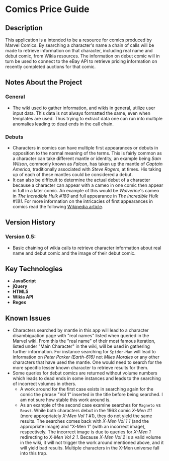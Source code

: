 # Comics Price Guide

## Description
This application is a intended to be a resource for comics produced by Marvel Comics. By searching a character's name a chain of calls will be made to retrieve information on that character, including real name and debut comic, from Wikia resources. The information on debut comic will in turn be used to connect to the eBay API to retrieve pricing information on recently completed auctions for that comic.

## Notes About the Project
### General
- The wiki used to gather information, and wikis in general, utilize user input data. This data is not always formatted the same, even when templates are used. Thus trying to extract data one can run into multiple anomalies leading to dead ends in the call chain.
### Debuts
- Characters in comics can have multiple first appearances or debuts in opposition to the normal meaning of the terms. This is fairly common as a character can take different mantle or identity, an example being *Sam Wilson*, commonly known as *Falcon*, has taken up the mantle of *Captain America*, traditionally associated with *Steve Rogers*, at times. His taking up of each of these mantles could be considered a debut. 
- It can also be difficult to determine the actual debut of a character because a character can appear with a cameo in one comic then appear in full in a later comic. An example of this would be *Wolverine*'s cameo in *The Incredible Hulk #180* and full appearance in *The Incredible Hulk #181*. For more information on the intricacies of first appearances in comics read the following [Wikipedia article](https://en.wikipedia.org/wiki/First_appearance#Ambiguity_of_first_appearance).


## Version History
### Version 0.5:
- Basic chaining of wikia calls to retrieve character information about real name and debut comic and the image of their debut comic.


## Key Technologies
- **JavaScript**
- **jQuery**
- **HTML5**
- **Wikia API**
- **Regex**

## Known Issues

- Characters searched by mantle in this app will lead to a character disambiguation page with "real names" listed when queried in the Marvel wiki. From this the "real name" of their most famous iteration, listed under "Main Character" in the wiki, will be used in gathering further information. For instance searching for `Spider-Man` will lead to information on *Peter Parker (Earth-616)* not *Miles Morales* or any other characters that have used the mantle. One would need to search for the more specific lesser known character to retrieve results for them.
- Some queries for debut comics are returned without volume numbers which leads to dead ends in some instances and leads to the searching of incorrect volumes in others. 
    - A work around for the first case exists in searching again for the comic the phrase "Vol 1" inserted in the title before being searched. I am not sure how stable this work around is.
    - As an example of the second case examine searches for `Magneto` vs `Beast`. While both characters debut in the 1963 comic *X-Men #1* (more appropriately *X-Men Vol 1 #1*), they do not yield the same results. The searches comes back with *X-Men Vol 1 1* (and the appropriate image) and "X-Men 1" (with an incorrect image), respectively. The incorrect image is due to queries for *X-Men 1* redirecting to *X-Men Vol 2 1*. Because *X-Men Vol 2* is a valid volume in the wiki, it will not trigger the work around mentioned above, and it will yield bad results. Multiple characters in the X-Men universe fall into this trap.
